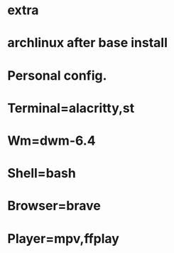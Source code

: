 # extra
# archlinux after base install
# Personal config.
# Terminal=alacritty,st
# Wm=dwm-6.4
# Shell=bash
# Browser=brave
# Player=mpv,ffplay
